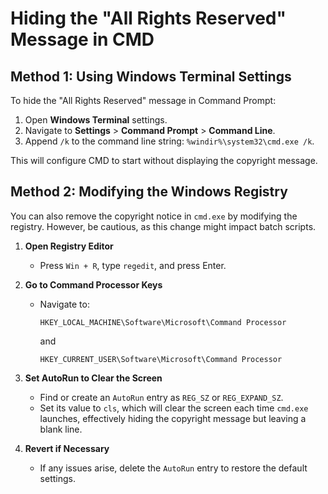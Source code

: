 # Hiding the "All Rights Reserved" Message in CMD

## Method 1: Using Windows Terminal Settings

To hide the "All Rights Reserved" message in Command Prompt:

1. Open **Windows Terminal** settings.
2. Navigate to **Settings** > **Command Prompt** > **Command Line**.
3. Append `/k` to the command line string: `%windir%\system32\cmd.exe /k`.

This will configure CMD to start without displaying the copyright message.

## Method 2: Modifying the Windows Registry

You can also remove the copyright notice in `cmd.exe` by modifying the registry. However, be cautious, as this change might impact batch scripts.

1. **Open Registry Editor**  
   - Press `Win + R`, type `regedit`, and press Enter.

2. **Go to Command Processor Keys**  
   - Navigate to:  
     ```
     HKEY_LOCAL_MACHINE\Software\Microsoft\Command Processor
     ```  
     and  
     ```
     HKEY_CURRENT_USER\Software\Microsoft\Command Processor
     ```

3. **Set AutoRun to Clear the Screen**  
   - Find or create an `AutoRun` entry as `REG_SZ` or `REG_EXPAND_SZ`.
   - Set its value to `cls`, which will clear the screen each time `cmd.exe` launches, effectively hiding the copyright message but leaving a blank line.

4. **Revert if Necessary**  
   - If any issues arise, delete the `AutoRun` entry to restore the default settings.

